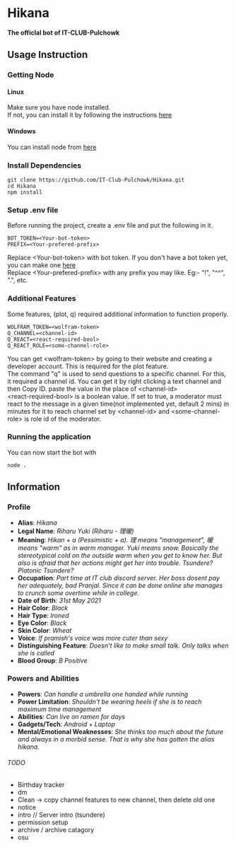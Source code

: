 # Hikana

**The officlal bot of IT-CLUB-Pulchowk**

## Usage Instruction

### Getting Node

#### Linux

Make sure you have node installed.  
If not, you can install it by following the instructions [here](https://nodejs.org/en/download/package-manager/)

#### Windows

You can install node from [here](https://nodejs.org/en/download/)

### Install Dependencies

```
git clone https://github.com/IT-Club-Pulchowk/Hikana.git
cd Hikana
npm install
```

### Setup .env file

Before running the project, create a .env file and put the following in it.

```
BOT_TOKEN=<Your-bot-token>
PREFIX=<Your-prefered-prefix>
```

Replace \<Your-bot-token\> with bot token. If you don't have a bot token yet, you can make one [here](https://discord.com/developers/applications)  
Replace \<Your-prefered-prefix\> with any prefix you may like. Eg:- "!", "^^", ".", etc.

### Additional Features

Some features, (plot, q) required additional information to function properly.

```
WOLFRAM_TOKEN=<wolfram-token>
Q_CHANNEL=<channel-id>
Q_REACT=<react-required-bool>
Q_REACT_ROLE=<some-channel-role>
```

You can get \<wolfram-token\> by going to their website and creating a developer account. This is required for the plot feature.  
The command "q" is used to send questions to a specific channel. For this, it required a channel id. You can get it by right clicking a text channel and then Copy ID. paste the value in the place of \<channel-id\>  
\<react-required-bool\> is a boolean value. If set to true, a moderator must react to the message in a given time<react-time>(not implemented yet, default 2 mins) in minutes for it to reach channel set by \<channel-id\> and \<some-channel-role\> is role id of the moderator.

### Running the application

You can now start the bot with

```
node .
```

## Information

### Profile

- **Alias**: _Hikana_
- **Legal Name**: _Riharu Yuki (Riharu - 理暖)_
- **Meaning**: _Hikan + a (Pessimistic + a). 理 means "management", 暖 means "warm" as in warm manager. Yuki means snow. Basically the stereotypical cold on the outside warm when you get to know her. But also is afraid that her actions might get her into trouble. Tsundere? Platonic Tsundere?_
- **Occupation**: _Part time at IT club discord server. Her boss dosent pay her adequately, bad Pranjal. Since it can be done online she manages to crunch some overtime while in college._
- **Date of Birth**: _31st May 2021_
- **Hair Color**: _Black_
- **Hair Type**: _Ironed_
- **Eye Color**: _Black_
- **Skin Color**: _Wheat_
- **Voice**: _If pramish's voice was more cuter than sexy_
- **Distinguishing Feature**: _Doesn't like to make small talk. Only talks when she is called_
- **Blood Group**: _B Positive_

### Powers and Abilities

- **Powers**: _Can handle a umbrella one handed while running_
- **Power Limitation**: _Shouldn't be wearing heels if she is to reach maximum time management_
- **Abilities**: _Can live on ramen for days_
- **Gadgets/Tech**: _Android + Laptop_
- **Mental/Emotional Weaknesses**: _She thinks too much about the future and always in a morbid sense. That is why she has gotten the alias hikana._

###### TODO

- Birthday tracker
- dm
- Clean -> copy channel features to new channel, then delete old one
- notice
- intro // Server intro (tsundere)
- permission setup
- archive / archive catagory
- osu
